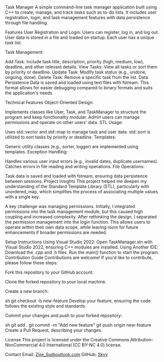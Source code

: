 Task Manager
A simple command-line task manager application built using C++ to create, manage, and track tasks such as to-do lists. It includes user registration, login, and task management features with data persistence through file handling.

Features
User Registration and Login:
Users can register, log in, and log out. User data is stored in a file and loaded on startup. Each user has a unique task list.

Task Management:

Add Task: Include task title, description, priority (high, medium, low), deadline, and other relevant details.
View Tasks: View all tasks or sort them by priority or deadline.
Update Task: Modify task status (e.g., undone, ongoing, done).
Delete Task: Remove a specific task from the list.
Data Persistence
Data is saved and loaded using text files with fstream. This format allows for easier debugging compared to binary formats and suits the application's needs.

Technical Features
Object-Oriented Design:

Implements classes like User, Task, and TaskManager to structure the program and keep functionality modular.
Admin users can manage permissions and operate on other users' data.
STL Usage:

Uses std::vector and std::map to manage task and user data.
std::sort is utilized to sort tasks by priority or deadline.
Templates:

Generic utility classes (e.g., sorter, logger) are implemented using templates.
Exception Handling:

Handles various user input errors (e.g., invalid dates, duplicate usernames).
Catches errors in file reading and writing operations.
File Operations:

Task data is saved and loaded with fstream, ensuring data persistence between sessions.
Project Insights
This project helped me deepen my understanding of the Standard Template Library (STL), particularly with unordered_map, which simplifies the process of associating multiple values with a single key.

A key challenge was managing permissions. Initially, I integrated permissions into the task management module, but this caused high coupling and increased complexity. After rethinking the design, I separated the permission management into the login function. This allows users to operate within their own data scope, while leaving room for future enhancements if broader permissions are needed.

Setup Instructions
Using Visual Studio 2022:
Open TaskManager.sln with Visual Studio 2022, ensuring C++ modules are installed.
Using Another IDE:
Download the .cpp and .h files.
Run the main() function to start the program.
Contribution Guide
Contributions are welcome! If you'd like to contribute, please follow these steps:

Fork this repository to your GitHub account.

Clone the forked repository to your local machine.

Create a new branch:

sh
git checkout -b new-feature
Develop your feature, ensuring the code follows the existing style and standards.

Commit your changes and push to your forked repository:

sh
git add .
git commit -m "Add new feature"
git push origin new-feature
Create a Pull Request, describing your changes.

License
This project is licensed under the Creative Commons Attribution-NonCommercial 4.0 International (CC BY-NC 4.0) license.

Contact
Email: Zijie_Su@outlook.com
GitHub: [Skyy](https://github.com/TeamSkyy)
